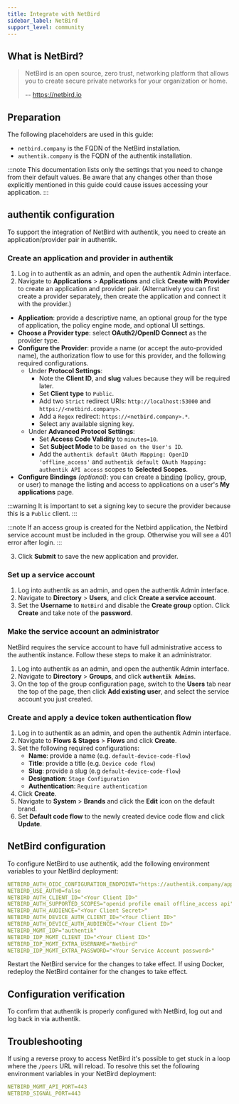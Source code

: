 ```yaml
---
title: Integrate with NetBird
sidebar_label: NetBird
support_level: community
---
```


## What is NetBird?

> NetBird is an open source, zero trust, networking platform that allows you to create secure private networks for your organization or home.
>
> -- https://netbird.io

## Preparation

The following placeholders are used in this guide:

- `netbird.company` is the FQDN of the NetBird installation.
- `authentik.company` is the FQDN of the authentik installation.

:::note
This documentation lists only the settings that you need to change from their default values. Be aware that any changes other than those explicitly mentioned in this guide could cause issues accessing your application.
:::

## authentik configuration

To support the integration of NetBird with authentik, you need to create an application/provider pair in authentik.

### Create an application and provider in authentik

1. Log in to authentik as an admin, and open the authentik Admin interface.
2. Navigate to **Applications** > **Applications** and click **Create with Provider** to create an application and provider pair. (Alternatively you can first create a provider separately, then create the application and connect it with the provider.)

- **Application**: provide a descriptive name, an optional group for the type of application, the policy engine mode, and optional UI settings.
- **Choose a Provider type**: select **OAuth2/OpenID Connect** as the provider type.
- **Configure the Provider**: provide a name (or accept the auto-provided name), the authorization flow to use for this provider, and the following required configurations.
    - Under **Protocol Settings**:
        - Note the **Client ID**, and **slug** values because they will be required later.
        - Set **Client type** to `Public`.
        - Add two `Strict` redirect URIs: `http://localhost:53000` and `https://<netbird.company>`.
        - Add a `Regex` redirect: `https://<netbird.company>.*`.
        - Select any available signing key.
    - Under **Advanced Protocol Settings**:
        - Set **Access Code Validity** to `minutes=10`.
        - Set **Subject Mode** to be `Based on the User's ID`.
        - Add the `authentik default OAuth Mapping: OpenID 'offline_access'` and `authentik default OAuth Mapping: authentik API access` scopes to **Selected Scopes**.
- **Configure Bindings** _(optional)_: you can create a [binding](/docs/add-secure-apps/flows-stages/bindings/) (policy, group, or user) to manage the listing and access to applications on a user's **My applications** page.

:::warning
It is important to set a signing key to secure the provider because this is a `Public` client.
:::

:::note
If an access group is created for the Netbird application, the Netbird service account must be included in the group. Otherwise you will see a 401 error after login.
:::

3. Click **Submit** to save the new application and provider.

### Set up a service account

1. Log into authentik as an admin, and open the authentik Admin interface.
2. Navigate to **Directory** > **Users**, and click **Create a service account**.
3. Set the **Username** to `NetBird` and disable the **Create group** option. Click **Create** and take note of the **password**.

### Make the service account an administrator

NetBird requires the service account to have full administrative access to the authentik instance. Follow these steps to make it an administrator.

1. Log into authentik as an admin, and open the authentik Admin interface.
2. Navigate to **Directory** > **Groups**, and click **`authentik Admins`**.
3. On the top of the group configuration page, switch to the **Users** tab near the top of the page, then click **Add existing user**, and select the service account you just created.

### Create and apply a device token authentication flow

1. Log in to authentik as an admin, and open the authentik Admin interface.
2. Navigate to **Flows & Stages** > **Flows** and click **Create**.
3. Set the following required configurations:
    - **Name**: provide a name (e.g. `default-device-code-flow`)
    - **Title**: provide a title (e.g. `Device code flow`)
    - **Slug**: provide a slug (e.g `default-device-code-flow`)
    - **Designation**: `Stage Configuration`
    - **Authentication**: `Require authentication`
4. Click **Create**.
5. Navigate to **System** > **Brands** and click the **Edit** icon on the default brand.
6. Set **Default code flow** to the newly created device code flow and click **Update**.

## NetBird configuration

To configure NetBird to use authentik, add the following environment variables to your NetBird deployment:

```yaml showLineNumbers
NETBIRD_AUTH_OIDC_CONFIGURATION_ENDPOINT="https://authentik.company/application/o/<application slug>/.well-known/openid-configuration"
NETBIRD_USE_AUTH0=false
NETBIRD_AUTH_CLIENT_ID="<Your Client ID>"
NETBIRD_AUTH_SUPPORTED_SCOPES="openid profile email offline_access api"
NETBIRD_AUTH_AUDIENCE="<Your Client Secret>"
NETBIRD_AUTH_DEVICE_AUTH_CLIENT_ID="<Your Client ID>"
NETBIRD_AUTH_DEVICE_AUTH_AUDIENCE="<Your Client ID>"
NETBIRD_MGMT_IDP="authentik"
NETBIRD_IDP_MGMT_CLIENT_ID="<Your Client ID>"
NETBIRD_IDP_MGMT_EXTRA_USERNAME="Netbird"
NETBIRD_IDP_MGMT_EXTRA_PASSWORD="<Your Service Account password>"
```

Restart the NetBird service for the changes to take effect. If using Docker, redeploy the NetBird container for the changes to take effect.

## Configuration verification

To confirm that authentik is properly configured with NetBird, log out and log back in via authentik.

## Troubleshooting

If using a reverse proxy to access NetBird it's possible to get stuck in a loop where the `/peers` URL will reload. To resolve this set the following environment variables in your NetBird deployment:

```yaml
NETBIRD_MGMT_API_PORT=443
NETBIRD_SIGNAL_PORT=443
```
